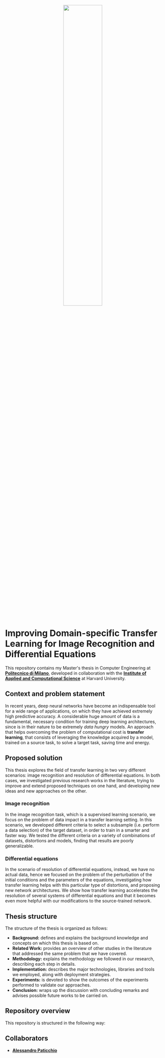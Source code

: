 <p align="center">
  <img width="50%" src="https://github.com/tmscarla/improving-transfer-learning/blob/master/img/logo_polimi_harvard.png">
</p>
<br>

# Improving Domain-specific Transfer Learning for Image Recognition and Differential Equations

This repository contains my Master's thesis in Computer Engineering at **[Politecnico di Milano](https://polimi.it)**, developed in collaboration with the **[Institute of Applied and Computational Science](https://iacs.seas.harvard.edu)** at Harvard University.


## Context and problem statement
In recent years, deep neural networks have become an indispensable tool for a wide range of applications, on which they have achieved extremely high predictive accuracy. A considerable huge amount of data is a fundamental, necessary condition for training deep learning architectures, since is in their nature to be extremely *data hungry* models. An approach that helps overcoming the problem of computational cost is **transfer learning**, that consists of leveraging the knowledge acquired by a model, trained on a source task, to solve a target task, saving time and energy.  


## Proposed solution
This thesis explores the field of transfer learning in two very different scenarios: image recognition and resolution of differential equations. In both cases, we investigated previous research works in the literature, trying to improve and extend proposed techniques on one hand, and developing new ideas and new approaches on the other.

### Image recognition
In the image recognition task, which is a supervised learning scenario, we focus on the problem of data impact in a transfer learning setting. In this scenario, we developed different criteria to select a subsample (i.e. perform a data selection) of the target dataset, in order to train in a smarter and faster way. We tested the different criteria on a variety of combinations of datasets, distortions and models, finding that results are poorly generalizable.

### Differential equations
In the scenario of resolution of differential equations, instead, we have no actual data, hence we focused on the problem of the perturbation of the initial conditions and the parameters of the equations, investigating how transfer learning helps with this particular type of distortions, and proposing new network architectures. We show how transfer learning accelerates the resolution of several systems of differential equations and that it becomes even more helpful with our modifications to the source-trained network.


## Thesis structure
The structure of the thesis is organized as follows:
 * **Background:** defines and explains the background knowledge and concepts on which this thesis is based on.
 * **Related Work:** provides an overview of other studies in the literature that addressed the same problem that we have covered.
 * **Methodology:** explains the methodology we followed in our research, describing each step in details.
 * **Implementation:** describes the major technologies, libraries and tools we employed, along with deployment strategies.
 * **Experiments:** is devoted to show the outcomes of the experiments performed to validate our approaches.
 * **Conclusion:** wraps up the discussion with concluding remarks and advises possible future works to be carried on.
 
 
## Repository overview
This repository is structured in the following way:


## Collaborators
* **[Alessandro Paticchio](https://github.com/alessandropaticchio)**
